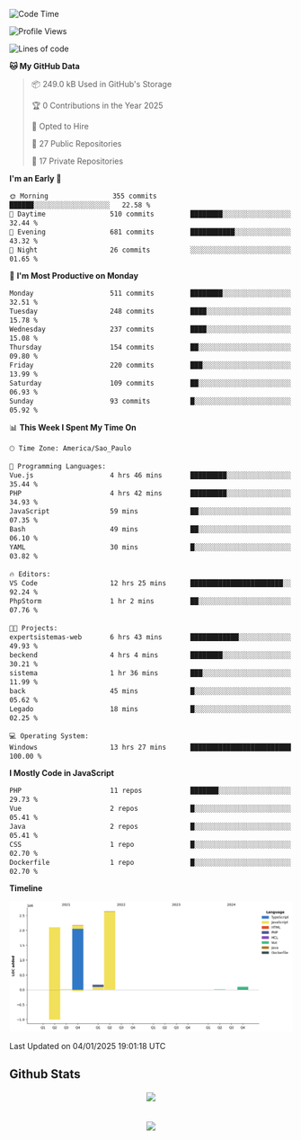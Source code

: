  
<!--START_SECTION:waka-->
![Code Time](http://img.shields.io/badge/Code%20Time-1%2C736%20hrs%2022%20mins-blue)

![Profile Views](http://img.shields.io/badge/Profile%20Views-0-blue)

![Lines of code](https://img.shields.io/badge/From%20Hello%20World%20I%27ve%20Written-7.2%20million%20lines%20of%20code-blue)

**🐱 My GitHub Data** 

> 📦 249.0 kB Used in GitHub's Storage 
 > 
> 🏆 0 Contributions in the Year 2025
 > 
> 💼 Opted to Hire
 > 
> 📜 27 Public Repositories 
 > 
> 🔑 17 Private Repositories 
 > 
**I'm an Early 🐤** 

```text
🌞 Morning                355 commits         ██████░░░░░░░░░░░░░░░░░░░   22.58 % 
🌆 Daytime                510 commits         ████████░░░░░░░░░░░░░░░░░   32.44 % 
🌃 Evening                681 commits         ███████████░░░░░░░░░░░░░░   43.32 % 
🌙 Night                  26 commits          ░░░░░░░░░░░░░░░░░░░░░░░░░   01.65 % 
```
📅 **I'm Most Productive on Monday** 

```text
Monday                   511 commits         ████████░░░░░░░░░░░░░░░░░   32.51 % 
Tuesday                  248 commits         ████░░░░░░░░░░░░░░░░░░░░░   15.78 % 
Wednesday                237 commits         ████░░░░░░░░░░░░░░░░░░░░░   15.08 % 
Thursday                 154 commits         ██░░░░░░░░░░░░░░░░░░░░░░░   09.80 % 
Friday                   220 commits         ███░░░░░░░░░░░░░░░░░░░░░░   13.99 % 
Saturday                 109 commits         ██░░░░░░░░░░░░░░░░░░░░░░░   06.93 % 
Sunday                   93 commits          █░░░░░░░░░░░░░░░░░░░░░░░░   05.92 % 
```


📊 **This Week I Spent My Time On** 

```text
🕑︎ Time Zone: America/Sao_Paulo

💬 Programming Languages: 
Vue.js                   4 hrs 46 mins       █████████░░░░░░░░░░░░░░░░   35.44 % 
PHP                      4 hrs 42 mins       █████████░░░░░░░░░░░░░░░░   34.93 % 
JavaScript               59 mins             ██░░░░░░░░░░░░░░░░░░░░░░░   07.35 % 
Bash                     49 mins             ██░░░░░░░░░░░░░░░░░░░░░░░   06.10 % 
YAML                     30 mins             █░░░░░░░░░░░░░░░░░░░░░░░░   03.82 % 

🔥 Editors: 
VS Code                  12 hrs 25 mins      ███████████████████████░░   92.24 % 
PhpStorm                 1 hr 2 mins         ██░░░░░░░░░░░░░░░░░░░░░░░   07.76 % 

🐱‍💻 Projects: 
expertsistemas-web       6 hrs 43 mins       ████████████░░░░░░░░░░░░░   49.93 % 
beckend                  4 hrs 4 mins        ████████░░░░░░░░░░░░░░░░░   30.21 % 
sistema                  1 hr 36 mins        ███░░░░░░░░░░░░░░░░░░░░░░   11.99 % 
back                     45 mins             █░░░░░░░░░░░░░░░░░░░░░░░░   05.62 % 
Legado                   18 mins             █░░░░░░░░░░░░░░░░░░░░░░░░   02.25 % 

💻 Operating System: 
Windows                  13 hrs 27 mins      █████████████████████████   100.00 % 
```

**I Mostly Code in JavaScript** 

```text
PHP                      11 repos            ███████░░░░░░░░░░░░░░░░░░   29.73 % 
Vue                      2 repos             █░░░░░░░░░░░░░░░░░░░░░░░░   05.41 % 
Java                     2 repos             █░░░░░░░░░░░░░░░░░░░░░░░░   05.41 % 
CSS                      1 repo              █░░░░░░░░░░░░░░░░░░░░░░░░   02.70 % 
Dockerfile               1 repo              █░░░░░░░░░░░░░░░░░░░░░░░░   02.70 % 
```



**Timeline**

![Lines of Code chart](https://raw.githubusercontent.com/MaueDev/MaueDev/main/assets/bar_graph.png)


 Last Updated on 04/01/2025 19:01:18 UTC
<!--END_SECTION:waka-->

## Github Stats  
<div align="center"><img src="https://github-readme-stats.vercel.app/api/top-langs/?username=MaueDev&hide_border=true&layout=compact" align="center" /></div>  

<br/>  

<br/>  

<div align="center">
<img src="https://komarev.com/ghpvc/?username=MaueDev&&style=flat-square" align="center" />
</div>  
  
